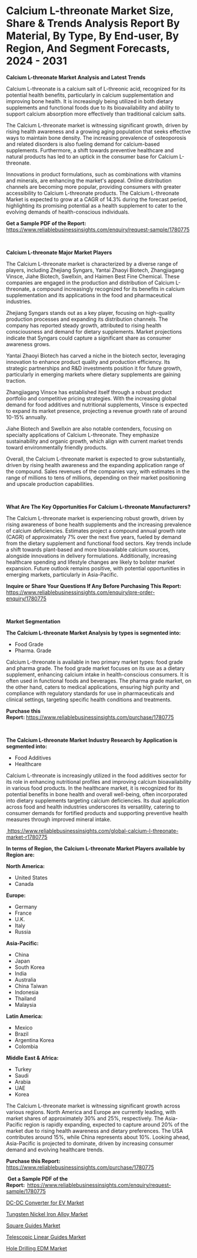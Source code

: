 <p><h1>Calcium L-threonate Market Size, Share & Trends Analysis Report By Material, By Type, By End-user, By Region, And Segment Forecasts, 2024 - 2031</h1></p><p><strong>Calcium L-threonate Market Analysis and Latest Trends</strong></p>
<p><p>Calcium L-threonate is a calcium salt of L-threonic acid, recognized for its potential health benefits, particularly in calcium supplementation and improving bone health. It is increasingly being utilized in both dietary supplements and functional foods due to its bioavailability and ability to support calcium absorption more effectively than traditional calcium salts.</p><p>The Calcium L-threonate market is witnessing significant growth, driven by rising health awareness and a growing aging population that seeks effective ways to maintain bone density. The increasing prevalence of osteoporosis and related disorders is also fueling demand for calcium-based supplements. Furthermore, a shift towards preventive healthcare and natural products has led to an uptick in the consumer base for Calcium L-threonate.</p><p>Innovations in product formulations, such as combinations with vitamins and minerals, are enhancing the market's appeal. Online distribution channels are becoming more popular, providing consumers with greater accessibility to Calcium L-threonate products. The Calcium L-threonate Market is expected to grow at a CAGR of 14.3% during the forecast period, highlighting its promising potential as a health supplement to cater to the evolving demands of health-conscious individuals.</p></p>
<p><strong>Get a Sample PDF of the Report:&nbsp;</strong> <a href="https://www.reliablebusinessinsights.com/enquiry/request-sample/1780775?utm_campaign=1480&utm_medium=2&utm_source=Github&utm_content=ia&utm_term=09102024&utm_id=calcium-l-threonate">https://www.reliablebusinessinsights.com/enquiry/request-sample/1780775</a></p>
<p>&nbsp;</p>
<p><strong>Calcium L-threonate Major Market Players</strong></p>
<p><p>The Calcium L-threonate market is characterized by a diverse range of players, including Zhejiang Syngars, Yantai Zhaoyi Biotech, Zhangjiagang Vinsce, Jiahe Biotech, Swellxin, and Haimen Best Fine Chemical. These companies are engaged in the production and distribution of Calcium L-threonate, a compound increasingly recognized for its benefits in calcium supplementation and its applications in the food and pharmaceutical industries.</p><p>Zhejiang Syngars stands out as a key player, focusing on high-quality production processes and expanding its distribution channels. The company has reported steady growth, attributed to rising health consciousness and demand for dietary supplements. Market projections indicate that Syngars could capture a significant share as consumer awareness grows.</p><p>Yantai Zhaoyi Biotech has carved a niche in the biotech sector, leveraging innovation to enhance product quality and production efficiency. Its strategic partnerships and R&D investments position it for future growth, particularly in emerging markets where dietary supplements are gaining traction.</p><p>Zhangjiagang Vinsce has established itself through a robust product portfolio and competitive pricing strategies. With the increasing global demand for food additives and nutritional supplements, Vinsce is expected to expand its market presence, projecting a revenue growth rate of around 10-15% annually.</p><p>Jiahe Biotech and Swellxin are also notable contenders, focusing on specialty applications of Calcium L-threonate. They emphasize sustainability and organic growth, which align with current market trends toward environmentally friendly products.</p><p>Overall, the Calcium L-threonate market is expected to grow substantially, driven by rising health awareness and the expanding application range of the compound. Sales revenues of the companies vary, with estimates in the range of millions to tens of millions, depending on their market positioning and upscale production capabilities.</p></p>
<p>&nbsp;</p>
<p><strong>What Are The Key Opportunities For Calcium L-threonate Manufacturers?</strong></p>
<p><p>The Calcium L-threonate market is experiencing robust growth, driven by rising awareness of bone health supplements and the increasing prevalence of calcium deficiencies. Estimates project a compound annual growth rate (CAGR) of approximately 7% over the next five years, fueled by demand from the dietary supplement and functional food sectors. Key trends include a shift towards plant-based and more bioavailable calcium sources, alongside innovations in delivery formulations. Additionally, increasing healthcare spending and lifestyle changes are likely to bolster market expansion. Future outlook remains positive, with potential opportunities in emerging markets, particularly in Asia-Pacific.</p></p>
<p><strong>Inquire or Share Your Questions If Any Before Purchasing This Report:</strong> <a href="https://www.reliablebusinessinsights.com/enquiry/pre-order-enquiry/1780775?utm_campaign=1480&utm_medium=2&utm_source=Github&utm_content=ia&utm_term=09102024&utm_id=calcium-l-threonate">https://www.reliablebusinessinsights.com/enquiry/pre-order-enquiry/1780775</a></p>
<p>&nbsp;</p>
<p><strong>Market Segmentation</strong></p>
<p><strong>The Calcium L-threonate Market Analysis by types is segmented into:</strong></p>
<p><ul><li>Food Grade</li><li>Pharma. Grade</li></ul></p>
<p><p>Calcium L-threonate is available in two primary market types: food grade and pharma grade. The food grade market focuses on its use as a dietary supplement, enhancing calcium intake in health-conscious consumers. It is often used in functional foods and beverages. The pharma grade market, on the other hand, caters to medical applications, ensuring high purity and compliance with regulatory standards for use in pharmaceuticals and clinical settings, targeting specific health conditions and treatments.</p></p>
<p><strong>Purchase this Report:&nbsp;</strong><a href="https://www.reliablebusinessinsights.com/purchase/1780775?utm_campaign=1480&utm_medium=2&utm_source=Github&utm_content=ia&utm_term=09102024&utm_id=calcium-l-threonate">https://www.reliablebusinessinsights.com/purchase/1780775</a></p>
<p>&nbsp;</p>
<p><strong>The Calcium L-threonate Market Industry Research by Application is segmented into:</strong></p>
<p><ul><li>Food Additives</li><li>Healthcare</li></ul></p>
<p><p>Calcium L-threonate is increasingly utilized in the food additives sector for its role in enhancing nutritional profiles and improving calcium bioavailability in various food products. In the healthcare market, it is recognized for its potential benefits in bone health and overall well-being, often incorporated into dietary supplements targeting calcium deficiencies. Its dual application across food and health industries underscores its versatility, catering to consumer demands for fortified products and supporting preventive health measures through improved mineral intake.</p></p>
<p><a href="https://www.reliablebusinessinsights.com/global-calcium-l-threonate-market-r1780775?utm_campaign=1480&utm_medium=2&utm_source=Github&utm_content=ia&utm_term=09102024&utm_id=calcium-l-threonate">&nbsp;https://www.reliablebusinessinsights.com/global-calcium-l-threonate-market-r1780775</a></p>
<p><strong>In terms of Region, the Calcium L-threonate Market Players available by Region are:</strong></p>
<p>
    <p> <strong> North America: </strong>
        <ul>
            <li>United States</li>
            <li>Canada</li>
        </ul>
        </p> 
    <p> <strong> Europe: </strong>
        <ul>
            <li>Germany</li>
            <li>France</li>
            <li>U.K.</li>
            <li>Italy</li>
            <li>Russia</li>
        </ul>
        </p> 
    <p> <strong> Asia-Pacific: </strong>
        <ul>
            <li>China</li>
            <li>Japan</li>
            <li>South Korea</li>
            <li>India</li>
            <li>Australia</li>
            <li>China Taiwan</li>
            <li>Indonesia</li>
            <li>Thailand</li>
            <li>Malaysia</li>
        </ul>
        </p> 
    <p> <strong> Latin America: </strong>
        <ul>
            <li>Mexico</li>
            <li>Brazil</li>
            <li>Argentina Korea</li>
            <li>Colombia</li>
        </ul>
        </p> 
    <p> <strong> Middle East & Africa: </strong>
        <ul>
            <li>Turkey</li>
            <li>Saudi</li>
            <li>Arabia</li>
            <li>UAE</li>
            <li>Korea</li>
        </ul>
    </p>
    </p>
<p><p>The Calcium L-threonate market is witnessing significant growth across various regions. North America and Europe are currently leading, with market shares of approximately 30% and 25%, respectively. The Asia-Pacific region is rapidly expanding, expected to capture around 20% of the market due to rising health awareness and dietary preferences. The USA contributes around 15%, while China represents about 10%. Looking ahead, Asia-Pacific is projected to dominate, driven by increasing consumer demand and evolving healthcare trends.</p></p>
<p><strong>Purchase this Report: </strong><a href="https://www.reliablebusinessinsights.com/purchase/1780775?utm_campaign=1480&utm_medium=2&utm_source=Github&utm_content=ia&utm_term=09102024&utm_id=calcium-l-threonate">https://www.reliablebusinessinsights.com/purchase/1780775</a></p>
<p>&nbsp;<strong>Get a Sample PDF of the Report:&nbsp;&nbsp;</strong><a href="https://www.reliablebusinessinsights.com/enquiry/request-sample/1780775?utm_campaign=1480&utm_medium=2&utm_source=Github&utm_content=ia&utm_term=09102024&utm_id=calcium-l-threonate">https://www.reliablebusinessinsights.com/enquiry/request-sample/1780775</a></p>
<p><strong></strong></p>
<p><p><a href="https://github.com/ygfu6u/Market-Research-Report-List-1/blob/main/dc-dc-converter-for-ev-market.md?utm_campaign=1480&utm_medium=2&utm_source=Github&utm_content=ia&utm_term=09102024&utm_id=calcium-l-threonate">DC-DC Converter for EV Market</a></p><p><a href="https://www.linkedin.com/pulse/tungsten-nickel-iron-alloy-industry-sector-market-dynamics-xdsfe?utm_campaign=1480&utm_medium=2&utm_source=Github&utm_content=ia&utm_term=09102024&utm_id=calcium-l-threonate">Tungsten Nickel Iron Alloy Market</a></p><p><a href="https://www.linkedin.com/pulse/square-guides-ecosystem-mapping-innovation-value-chains-vrjie?utm_campaign=1480&utm_medium=2&utm_source=Github&utm_content=ia&utm_term=09102024&utm_id=calcium-l-threonate">Square Guides Market</a></p><p><a href="https://www.linkedin.com/pulse/telescopic-linear-guides-market-consolidation-impact-c6gje?utm_campaign=1480&utm_medium=2&utm_source=Github&utm_content=ia&utm_term=09102024&utm_id=calcium-l-threonate">Telescopic Linear Guides Market</a></p><p><a href="https://www.linkedin.com/pulse/future-innovation-global-hole-drilling-edm-market-growth-cgzne?utm_campaign=1480&utm_medium=2&utm_source=Github&utm_content=ia&utm_term=09102024&utm_id=calcium-l-threonate">Hole Drilling EDM Market</a></p></p>